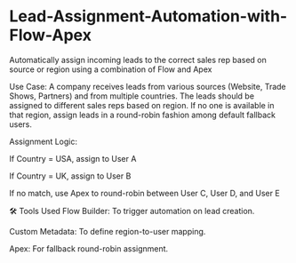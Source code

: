 # Lead-Assignment-Automation-with-Flow-Apex
Automatically assign incoming leads to the correct sales rep based on source or region using a combination of Flow and Apex

Use Case:
A company receives leads from various sources (Website, Trade Shows, Partners) and from multiple countries. The leads should be assigned to different sales reps based on region. If no one is available in that region, assign leads in a round-robin fashion among default fallback users.

Assignment Logic:

If Country = USA, assign to User A

If Country = UK, assign to User B

If no match, use Apex to round-robin between User C, User D, and User E

🛠 Tools Used
Flow Builder: To trigger automation on lead creation.

Custom Metadata: To define region-to-user mapping.

Apex: For fallback round-robin assignment.
